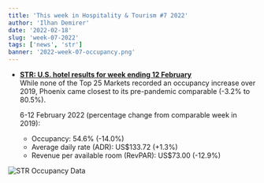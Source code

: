 ```yaml
---
title: 'This week in Hospitality & Tourism #7 2022'
author: 'Ilhan Demirer'
date: '2022-02-18'
slug: 'week-07-2022'
tags: ['news', 'str']
banner: '2022-week-07-occupancy.png'
---
```


- **[STR: U.S. hotel results for week ending 12 February](https://str.com/press-release/str-us-hotel-results-week-ending-12-february)**  
  While none of the Top 25 Markets recorded an occupancy increase over 2019, Phoenix came closest to its pre-pandemic comparable (-3.2% to 80.5%).

  6-12 February 2022 (percentage change from comparable week in 2019):

  - Occupancy: 54.6% (-14.0%)
  - Average daily rate (ADR): US$133.72 (+1.3%)
  - Revenue per available room (RevPAR): US$73.00 (-12.9%)

![STR Occupancy Data](/images/blogimages/2022-week-07-occupancy.png)
